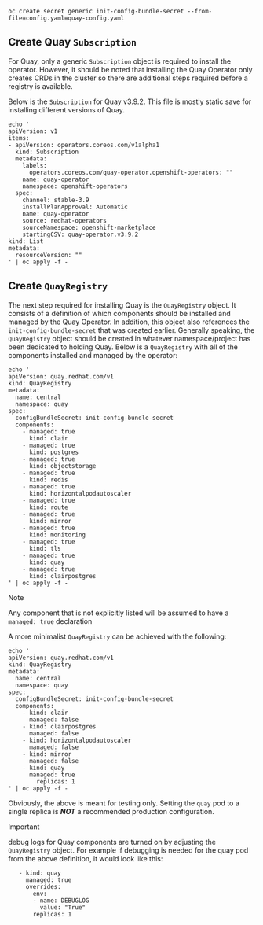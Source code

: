 ```
oc create secret generic init-config-bundle-secret --from-file=config.yaml=quay-config.yaml
```

## Create Quay `Subscription`

For Quay, only a generic `Subscription` object is required to install the operator. However, it should be noted that installing the Quay Operator only creates CRDs in the cluster so there are additional steps required before a registry is available.

Below is the `Subscription` for Quay v3.9.2. This file is mostly static save for installing different versions of Quay.

```
echo '
apiVersion: v1
items:
- apiVersion: operators.coreos.com/v1alpha1
  kind: Subscription
  metadata:
    labels:
      operators.coreos.com/quay-operator.openshift-operators: ""
    name: quay-operator
    namespace: openshift-operators
  spec:
    channel: stable-3.9
    installPlanApproval: Automatic
    name: quay-operator
    source: redhat-operators
    sourceNamespace: openshift-marketplace
    startingCSV: quay-operator.v3.9.2
kind: List
metadata:
  resourceVersion: ""
' | oc apply -f -
```

## Create `QuayRegistry`

The next step required for installing Quay is the `QuayRegistry` object. It consists of a definition of which components should be installed and managed by the Quay Operator. In addition, this object also references the `init-config-bundle-secret` that was created earlier. Generally speaking, the `QuayRegistry` object should be created in whatever namespace/project has been dedicated to holding Quay.  Below is a `QuayRegistry` with all of the components installed and managed by the operator:

```
echo '
apiVersion: quay.redhat.com/v1
kind: QuayRegistry
metadata:
  name: central
  namespace: quay
spec:
  configBundleSecret: init-config-bundle-secret
  components:
    - managed: true
      kind: clair
    - managed: true
      kind: postgres
    - managed: true
      kind: objectstorage
    - managed: true
      kind: redis
    - managed: true
      kind: horizontalpodautoscaler
    - managed: true
      kind: route
    - managed: true
      kind: mirror
    - managed: true
      kind: monitoring
    - managed: true
      kind: tls
    - managed: true
      kind: quay
    - managed: true
      kind: clairpostgres
' | oc apply -f -
```

> [!NOTE]
> Any component that is not explicitly listed will be assumed to have a `managed: true` declaration

A more minimalist `QuayRegistry` can be achieved with the following:

```
echo '
apiVersion: quay.redhat.com/v1
kind: QuayRegistry
metadata:
  name: central
  namespace: quay
spec:
  configBundleSecret: init-config-bundle-secret
  components:
    - kind: clair
      managed: false
    - kind: clairpostgres
      managed: false
    - kind: horizontalpodautoscaler
      managed: false
    - kind: mirror
      managed: false
    - kind: quay
      managed: true
        replicas: 1
' | oc apply -f -
```

Obviously, the above is meant for testing only. Setting the `quay` pod to a single replica is **_NOT_** a recommended production configuration.

> [!IMPORTANT]
> debug logs for Quay components are turned on by adjusting the `QuayRegistry` object. For example if debugging is needed for the quay pod from the above definition, it would look like this:
> ```
>    - kind: quay
>      managed: true
>      overrides:
>        env:
>        - name: DEBUGLOG
>          value: "True"
>        replicas: 1
>```

